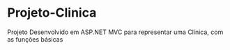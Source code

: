 # Projeto-Clinica
Projeto Desenvolvido em ASP.NET MVC para representar uma Clínica, com as funções básicas
